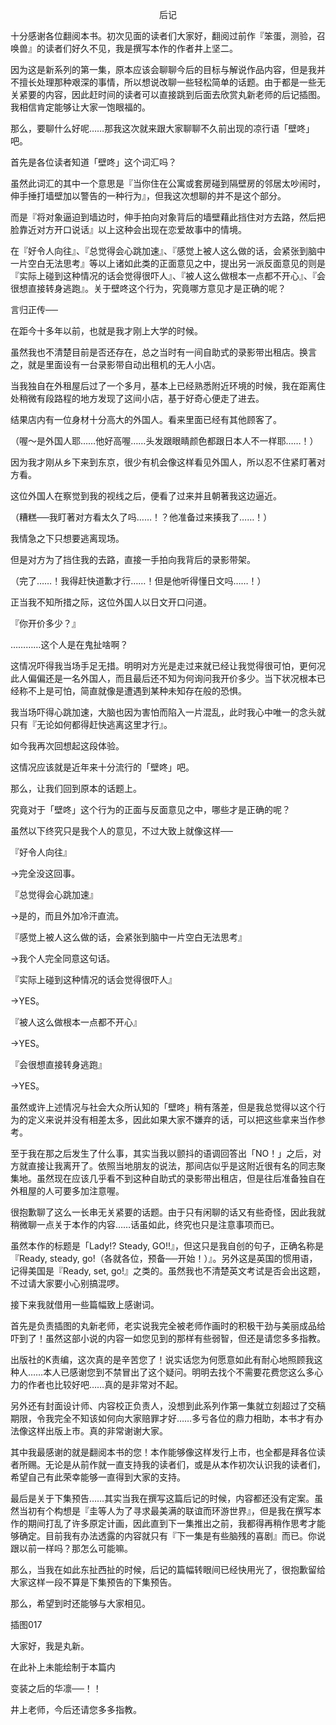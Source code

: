 <p align="center">后记</p>

十分感谢各位翻阅本书。初次见面的读者们大家好，翻阅过前作『笨蛋，测验，召唤兽』的读者们好久不见，我是撰写本作的作者井上坚二。

因为这是新系列的第一集，原本应该会聊聊今后的目标与解说作品内容，但是我并不擅长处理那种艰深的事情，所以想说改聊一些轻松简单的话题。由于都是一些无关紧要的内容，因此赶时间的读者可以直接跳到后面去欣赏丸新老师的后记插图。我相信肯定能够让大家一饱眼福的。

那么，要聊什么好呢……那我这次就来跟大家聊聊不久前出现的凉行语「壁咚」吧。

首先是各位读者知道「壁咚」这个词汇吗？

虽然此词汇的其中一个意思是『当你住在公寓或套房碰到隔壁房的邻居太吵闹时，伸手捶打墙壁加以警告的一种行为』，但我这次想聊的并不是这个部分。

而是『将对象逼迫到墙边时，伸手拍向对象背后的墙壁藉此挡住对方去路，然后把脸靠近对方开口说话』以上这种会出现在恋爱故事中的情境。

在『好令人向往』、『总觉得会心跳加速』、『感觉上被人这么做的话，会紧张到脑中一片空白无法思考』等以上诸如此类的正面意见之中，提出另一派反面意见的则是『实际上碰到这种情况的话会觉得很吓人』、『被人这么做根本一点都不开心』、『会很想直接转身逃跑』。关于壁咚这个行为，究竟哪方意见才是正确的呢？

言归正传──

在距今十多年以前，也就是我才刚上大学的时候。

虽然我也不清楚目前是否还存在，总之当时有一间自助式的录影带出租店。换言之，就是里面设有一台录影带自动出租机的无人小店。

当我独自在外租屋后过了一个多月，基本上已经熟悉附近环境的时候，我在距离住处稍微有段路程的地方发现了这间小店，基于好奇心便走了进去。

结果店内有一位身材十分高大的外国人。看来里面已经有其他顾客了。

（喔～是外国人耶……他好高喔……头发跟眼睛颜色都跟日本人不一样耶……！）

因为我才刚从乡下来到东京，很少有机会像这样看见外国人，所以忍不住紧盯著对方看。

这位外国人在察觉到我的视线之后，便看了过来并且朝著我这边逼近。

（糟糕──我盯著对方看太久了吗……！？他准备过来揍我了……！）

我情急之下只想要逃离现场。

但是对方为了挡住我的去路，直接一手拍向我背后的录影带架。

（完了……！我得赶快道歉才行……！但是他听得懂日文吗……！）

正当我不知所措之际，这位外国人以日文开口问道。

『你开价多少？』

…………这个人是在鬼扯啥啊？

这情况吓得我当场手足无措。明明对方光是走过来就已经让我觉得很可怕，更何况此人偏偏还是一名外国人，而且最后还不知为何询问我开价多少。当下状况根本已经称不上是可怕，简直就像是遭遇到某种未知存在般的恐惧。

我当场吓得心跳加速，大脑也因为害怕而陷入一片混乱，此时我心中唯一的念头就只有『无论如何都得赶快逃离这里才行』。

如今我再次回想起这段体验。

这情况应该就是近年来十分流行的「壁咚」吧。

那么，让我们回到原本的话题上。

究竟对于「壁咚」这个行为的正面与反面意见之中，哪些才是正确的呢？

虽然以下终究只是我个人的意见，不过大致上就像这样──

『好令人向往』

→完全没这回事。

『总觉得会心跳加速』

→是的，而且外加冷汗直流。

『感觉上被人这么做的话，会紧张到脑中一片空白无法思考』

→我个人完全同意这句话。

『实际上碰到这种情况的话会觉得很吓人』

→YES。

『被人这么做根本一点都不开心』

→YES。

『会很想直接转身逃跑』

→YES。

虽然或许上述情况与社会大众所认知的「壁咚」稍有落差，但是我总觉得以这个行为的定义来说并没有相差太多，因此如果大家不嫌弃的话，可以把这些拿来当作参考。

至于我在那之后发生了什么事，其实当我以颤抖的语调回答出「NO！」之后，对方就直接让我离开了。依照当地朋友的说法，那间店似乎是这附近很有名的同志聚集地。虽然现在应该几乎看不到这种自助式的录影带出租店，但是往后准备独自在外租屋的人可要多加注意喔。

很抱歉聊了这么一长串无关紧要的话题。由于只有闲聊的话又有些奇怪，因此我就稍微聊一点关于本作的内容……话虽如此，终究也只是注意事项而已。

虽然本作的标题是「Lady!? Steady, GO!!』，但这只是我自创的句子，正确名称是『Ready, steady, go!（各就各位，预备──开始！）』。另外这是英国的惯用语，记得美国是『Ready, set, go!』之类的。虽然我也不清楚英文考试是否会出这题，不过请大家要小心别搞混啰。

接下来我就借用一些篇幅致上感谢词。

首先是负责插图的丸新老师，老实说我完全被老师作画时的积极干劲与美丽成品给吓到了！虽然这部小说的内容一如您见到的那样有些弱智，但还是请您多多指教。

出版社的K责编，这次真的是辛苦您了！说实话您为何愿意如此有耐心地照顾我这种人……本人已感谢您到不禁冒出了这个疑问。明明去找个不需要花费您这么多心力的作者也比较好吧……真的是非常对不起。

另外还有封面设计师、内容校正负责人，没想到此系列作第一集就立刻超过了交稿期限，令我完全不知该如何向大家赔罪才好……多亏各位的鼎力相助，本书才有办法像这样出版上市。真的非常谢谢大家。

其中我最感谢的就是翻阅本书的您！本作能够像这样发行上市，也全都是拜各位读者所赐。无论是从前作就一直支持我的读者们，或是从本作初次认识我的读者们，希望自己有此荣幸能够一直得到大家的支持。

最后是关于下集预告……其实当我在撰写这篇后记的时候，内容都还没有定案。虽然当初有个构想是『圭等人为了寻求最美满的联谊而环游世界』，但是我在撰写本作的期间打乱了许多原定计画，因此直到下一集推出之前，我都得再稍作思考才能够确定。目前我有办法透露的内容就只有『下一集是有些脑残的喜剧』而已。你说跟以前一样吗？那怎么可能嘛。

那么，当我在如此东扯西扯的时候，后记的篇幅转眼间已经快用光了，很抱歉留给大家这样一段不算是下集预告的下集预告。

那么，希望到时还能够与大家相见。

插图017

大家好，我是丸新。

在此补上未能绘制于本篇内

变装之后的华凛──！！

井上老师，今后还请您多多指教。

